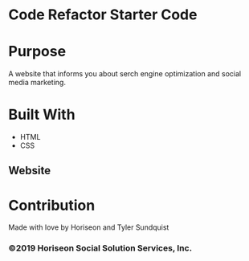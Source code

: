 # Code Refactor Starter Code

# Purpose
A website that informs you about serch engine optimization and social media marketing.

# Built With
* HTML
* CSS

## Website


# Contribution
Made with love by Horiseon and Tyler Sundquist

### ©️2019 Horiseon Social Solution Services, Inc.